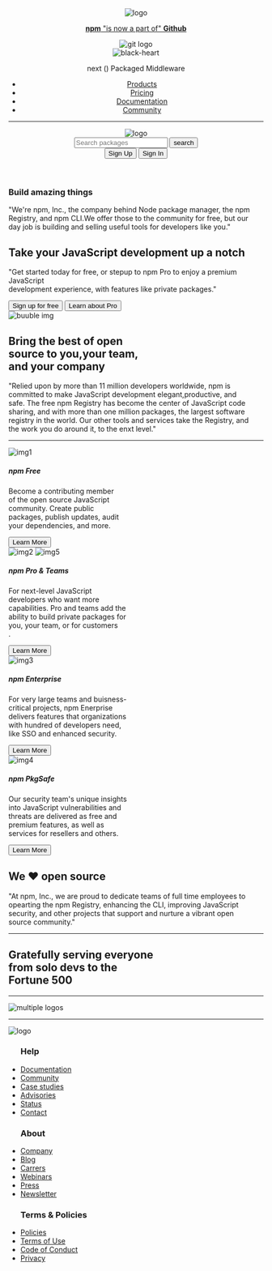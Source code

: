 <!DOCTYPE html>
<html lang="en">
<head>
    <meta charset="UTF-8">
    <meta name="viewport" content="width=device-width, initial-scale=1.0">
    <link rel="stylesheet" href="npmstyle.css">
    <title>npm building</title>
</head>
<body>
    <header>
        <div class="h1">
            <img id="hi1"src="img/logo.png" alt="logo">
            <p>
                <a href="#" class="h1link"><strong>npm</strong>
                "is now a part of" <strong>Github</strong>
                </a>
            </p>
            <img id="hi2" src="img/git logo.png" alt="git logo">
        </div>
        <div class="h2">
            <div id="imp">
                <img src="img/black-heart.png" alt="black-heart">
                <p>next () Packaged Middleware
                </p>
            </div>
            <div id="nal">
                <nav>
                    <ul>
                        <li><a href="#" class="nav-link">Products</a></li>
                        <li><a href="#" class="nav-link">Pricing</a></li>
                        <li><a href="#" class="nav-link">Documentation</a></li>
                        <li><a href="#" class="nav-link">Community</a></li>
                    </ul>
                </nav>
            </div>
        </div>
        <hr>
        <div class="h3"><img src="img/logo.png" alt="logo">
        <div><input id="search" type="search" placeholder="Search packages">
            <input id="search-button" type="button" value="search">
        </div>
        <div class="log"><input id="log-button" type="button" value="Sign Up">
        <input id="log-button" type="button" value="Sign In">
        </div>
        </div>
    </header>
    <section id="s1">
        <div>
        <article>
        <h1>Build amazing things</h1>
        <p>"We're npm, Inc., the company behind Node package manager, the npm<br>
            Registry, and npm CLI.We offer those to the community for free, but our<br>
            day job is building and selling useful tools for developers like you."
        </p>
        </article>
        <article>
        <h2>Take your JavaScript development up a notch</h2>
        <p>"Get started today for free, or stepup to npm Pro to enjoy a premium JavaScript<br>
            development experience, with features like private packages."
        </p> 
        </article>
        </div>
        <div id="s-button">
            <input type="button" value="Sign up for free">
            <input type="button" value="Learn about Pro"> 
        </div>    
    </section>
    <section class="s2">
        <img src="img/bubble.png" alt="buuble img">
        <h2>Bring the best of open<br>
            source to you,your team,<br>
            and your company</h2>
        <p>"Relied upon by more than 11 million developers worldwide, npm is<br>
            committed to make JavaScript development elegant,productive, and<br>
            safe. The free npm Registry has become the center of JavaScript code<br>
            sharing, and with more than one million packages, the largest software<br>
            registry in the world. Our other tools and services take the Registry, and<br>
            the work you do around it, to the enxt level."</p>
    </section>
    <hr>
    <section class="go">
        <div>
            <article><img src="img\img (1).png" alt="img1">
            <h5>npm Free</h5>
            <p>Become a contributing member<br> 
            of the open source JavaScript<br>
            community. Create public<br>
            packages, publish updates, audit<br>
            your dependencies, and more.<br></p>
            <input id="on" type="submit" value="Learn More">
            </article>
            <article><img src="img/img (2).png" alt="img2">
                <img src="img/img (5).png" alt="img5">
            <h5>npm Pro & Teams</h5>
            <p>For next-level JavaScript<br>
                developers who want more<br>
                capabilities. Pro and teams add the<br>
                ability to build private packages for<br>
                you, your team, or for customers<br>.
            </p>
            <input id="on" type="submit" value="Learn More">
        </article>
            <article><img src="img/img (3).png" alt="img3">
            <h5>npm Enterprise</h5>
            <p>For very large teams and buisness-<br>
                critical projects, npm Enerprise<br>
                delivers features that organizations<br>
                with hundred of developers need,<br>
                like SSO and enhanced security.<br>
            </p>
            <input id="on" type="submit" value="Learn More">
        </article>
            <article>
            <img src="img/img (4).png" alt="img4">
            <h5>npm PkgSafe</h5>
            <p>Our security team's unique insights<br>
                into JavaScript vulnerabilities and<br>
                threats are delivered as free and<br>
                premium features, as well as<br>
                services for resellers and others.<br>
            </p>
            <input id="on" type="submit" value="Learn More">
        </article>
        </div>
    </section>
    <section class="s3">
        <h2>We ❤ open source</h2>
        <p>"At npm, Inc., we are proud to dedicate teams of full time employees to<br>
            opearting the npm Registry, enhancing the CLI, improving JavaScript<br>
            security, and other projects that support and nurture a vibrant open<br>
            source community."</p>
    </section>
    <hr>
    <section class="s4">
        <h2>Gratefully serving everyone<br>
            from solo devs to the<br>
            Fortune 500</h2>
    <hr>
            <img src="img/multiple logos.jpg" alt="multiple logos">
    </section>
    <hr>
    <footer>
        <div class="f1"><img src="img/npm-icon.png" alt="logo">
        </div>
        <div class="f2">
            <ul>
                <h3>Help</h3>
                <li><a class="flink" href>Documentation</a></li>
                <li><a class="flink" href>Community</a></li>
                <li><a class="flink" href>Case studies</a></li>
                <li><a class="flink" href>Advisories</a></li>
                <li><a class="flink" href>Status</a></li>
                <li><a class="flink" href>Contact</a></li>
            </ul>
            <ul>
                <h3>About</h3>
                <li><a class="flink" href>Company</a></li>
                <li><a class="flink" href>Blog</a></li>
                <li><a class="flink" href>Carrers</a></li>
                <li><a class="flink" href>Webinars</a></li>
                <li><a class="flink" href>Press</a></li>
                <li><a class="flink" href>Newsletter</a></li>
            </ul>
            <ul>
                <h3>Terms & Policies</h3>
                <li><a class="flink" href>Policies</a></li>
                <li><a class="flink" href>Terms of Use</a></li>
                <li><a class="flink" href>Code of Conduct</a></li>
                <li><a class="flink" href>Privacy</a></li>
            </ul>
        </div>
    </footer>
</body>
</html>

